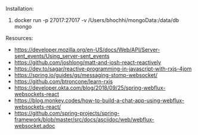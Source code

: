 
Installation:
1. docker run -p 27017:27017 -v /Users/bhochhi/mongoData:/data/db mongo 



Resources:
- https://developer.mozilla.org/en-US/docs/Web/API/Server-sent_events/Using_server-sent_events 
- https://github.com/joshlong/matt-and-josh-react-reactively 
- https://dev.to/sagar/reactive-programming-in-javascript-with-rxjs-4jom
- https://spring.io/guides/gs/messaging-stomp-websocket/ 
- https://github.com/btroncone/learn-rxjs
- https://developer.okta.com/blog/2018/09/25/spring-webflux-websockets-react 
- https://blog.monkey.codes/how-to-build-a-chat-app-using-webflux-websockets-react/ 
- https://github.com/spring-projects/spring-framework/blob/master/src/docs/asciidoc/web/webflux-websocket.adoc 

    